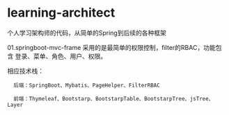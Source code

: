 # learning-architect
 个人学习架构师的代码，从简单的Spring到后续的各种框架
  
  01.springboot-mvc-frame
  采用的是最简单的权限控制，filter的RBAC，功能包含 登录、菜单、角色、用户、权限。
  
  相应技术栈：
      
      后端：SpringBoot、Mybatis、PageHelper、FilterRBAC
      
      前端：Thymeleaf、Bootstarp、BootstarpTable、BootstarpTree、jsTree、Layer
  
